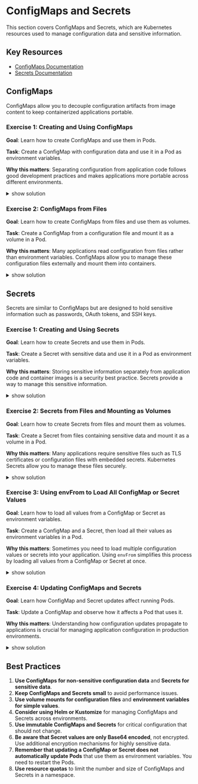 # ConfigMaps and Secrets

This section covers ConfigMaps and Secrets, which are Kubernetes resources used to manage configuration data and sensitive information.

## Key Resources

- [ConfigMaps Documentation](https://kubernetes.io/docs/concepts/configuration/configmap/)
- [Secrets Documentation](https://kubernetes.io/docs/concepts/configuration/secret/)

## ConfigMaps

ConfigMaps allow you to decouple configuration artifacts from image content to keep containerized applications portable.

### Exercise 1: Creating and Using ConfigMaps

**Goal**: Learn how to create ConfigMaps and use them in Pods.

**Task**: Create a ConfigMap with configuration data and use it in a Pod as environment variables.

**Why this matters**: Separating configuration from application code follows good development practices and makes applications more portable across different environments.

<details><summary>show solution</summary>
<p>

**Step 1: Create a ConfigMap using the imperative approach**

```bash
kubectl create configmap app-config --from-literal=APP_ENV=production --from-literal=APP_DEBUG=false
```

**Step 2: Verify the ConfigMap**

```bash
kubectl get configmap app-config -o yaml
```

You should see output similar to:

```yaml
apiVersion: v1
kind: ConfigMap
metadata:
  name: app-config
data:
  APP_ENV: production
  APP_DEBUG: "false"
```

**Step 3: Create a Pod that uses the ConfigMap as environment variables**

Create a file named `pod-with-configmap-env.yaml`:

```yaml
apiVersion: v1
kind: Pod
metadata:
  name: configmap-env-pod
spec:
  containers:
  - name: app
    image: busybox
    command: ["sh", "-c", "echo APP_ENV=$APP_ENV && echo APP_DEBUG=$APP_DEBUG && sleep 3600"]
    env:
    - name: APP_ENV
      valueFrom:
        configMapKeyRef:
          name: app-config
          key: APP_ENV
    - name: APP_DEBUG
      valueFrom:
        configMapKeyRef:
          name: app-config
          key: APP_DEBUG
  restartPolicy: Never
```

Apply the configuration:

```bash
kubectl apply -f pod-with-configmap-env.yaml
```

**Step 4: Check the Pod logs to verify the environment variables**

```bash
kubectl logs configmap-env-pod
```

You should see:

```
APP_ENV=production
APP_DEBUG=false
```

</p>
</details>

### Exercise 2: ConfigMaps from Files

**Goal**: Learn how to create ConfigMaps from files and use them as volumes.

**Task**: Create a ConfigMap from a configuration file and mount it as a volume in a Pod.

**Why this matters**: Many applications read configuration from files rather than environment variables. ConfigMaps allow you to manage these configuration files externally and mount them into containers.

<details><summary>show solution</summary>
<p>

**Step 1: Create configuration files**

Create a file named `app.properties`:

```
app.name=MyApp
app.version=1.0.0
log.level=INFO
```

Create a file named `feature-flags.json`:

```json
{
  "enableFeatureA": true,
  "enableFeatureB": false,
  "maxUsers": 100
}
```

**Step 2: Create a ConfigMap from the files**

```bash
kubectl create configmap app-config-files --from-file=app.properties --from-file=feature-flags.json
```

**Step 3: Verify the ConfigMap**

```bash
kubectl get configmap app-config-files -o yaml
```

**Step 4: Create a Pod that mounts the ConfigMap as a volume**

Create a file named `pod-with-configmap-volume.yaml`:

```yaml
apiVersion: v1
kind: Pod
metadata:
  name: configmap-vol-pod
spec:
  containers:
  - name: app
    image: busybox
    command: ["sh", "-c", "cat /etc/config/app.properties && echo && cat /etc/config/feature-flags.json && sleep 3600"]
    volumeMounts:
    - name: config-volume
      mountPath: /etc/config
  volumes:
  - name: config-volume
    configMap:
      name: app-config-files
  restartPolicy: Never
```

Apply the configuration:

```bash
kubectl apply -f pod-with-configmap-volume.yaml
```

**Step 5: Check the Pod logs to verify the mounted files**

```bash
kubectl logs configmap-vol-pod
```

You should see the contents of both files.

</p>
</details>

## Secrets

Secrets are similar to ConfigMaps but are designed to hold sensitive information such as passwords, OAuth tokens, and SSH keys.

### Exercise 1: Creating and Using Secrets

**Goal**: Learn how to create Secrets and use them in Pods.

**Task**: Create a Secret with sensitive data and use it in a Pod as environment variables.

**Why this matters**: Storing sensitive information separately from application code and container images is a security best practice. Secrets provide a way to manage this sensitive information.

<details><summary>show solution</summary>
<p>

**Step 1: Create a Secret using the imperative approach**

```bash
kubectl create secret generic db-credentials --from-literal=username=admin --from-literal=password=supersecret
```

**Step 2: Verify the Secret**

```bash
kubectl get secret db-credentials -o yaml
```

Note that the values are Base64 encoded.

**Step 3: Create a Pod that uses the Secret as environment variables**

Create a file named `pod-with-secret-env.yaml`:

```yaml
apiVersion: v1
kind: Pod
metadata:
  name: secret-env-pod
spec:
  containers:
  - name: app
    image: busybox
    command: ["sh", "-c", "echo Database User: $DB_USERNAME && echo Database Password: $DB_PASSWORD && sleep 3600"]
    env:
    - name: DB_USERNAME
      valueFrom:
        secretKeyRef:
          name: db-credentials
          key: username
    - name: DB_PASSWORD
      valueFrom:
        secretKeyRef:
          name: db-credentials
          key: password
  restartPolicy: Never
```

Apply the configuration:

```bash
kubectl apply -f pod-with-secret-env.yaml
```

**Step 4: Check the Pod logs to verify the environment variables**

```bash
kubectl logs secret-env-pod
```

You should see:

```
Database User: admin
Database Password: supersecret
```

</p>
</details>

### Exercise 2: Secrets from Files and Mounting as Volumes

**Goal**: Learn how to create Secrets from files and mount them as volumes.

**Task**: Create a Secret from files containing sensitive data and mount it as a volume in a Pod.

**Why this matters**: Many applications require sensitive files such as TLS certificates or configuration files with embedded secrets. Kubernetes Secrets allow you to manage these files securely.

<details><summary>show solution</summary>
<p>

**Step 1: Create files with sensitive data**

Create a file named `tls.key`:

```
-----BEGIN PRIVATE KEY-----
MIIEvQIBADANBgkqhkiG9w0BAQEFAASCBKcwggSjAgEAAoIBAQC7VJTUt9Us8cKj
MzEfYyjiWA4R4/M2bS1GB4t7NXp98C3SC6dVMvDuictGeurT8jNbvJZHtCSuYEvu
NMoSfm76oqFvAp8Gy0iz5sxjZmSnXyCdPEovGhLa0VzMaQ8s+CLOyS56YyCFGeJZ
...
-----END PRIVATE KEY-----
```

Create a file named `tls.crt`:

```
-----BEGIN CERTIFICATE-----
MIIDETCCAfmgAwIBAgIJALMb7ecMIk3MMA0GCSqGSIb3DQEBCwUAMB4xHDAaBgNV
BAMME3d3dy5leGFtcGxlY29tLmNvbTAeFw0yMDEyMDcxMjU0MjdaFw0yMTEyMDcx
MjU0MjdaMB4xHDAaBgNVBAMME3d3dy5leGFtcGxlY29tLmNvbTCCASIwDQYJKoZI
...
-----END CERTIFICATE-----
```

**Step 2: Create a Secret from the files**

```bash
kubectl create secret tls example-tls --key=tls.key --cert=tls.crt
```

**Step 3: Verify the Secret**

```bash
kubectl get secret example-tls -o yaml
```

**Step 4: Create a Pod that mounts the Secret as a volume**

Create a file named `pod-with-secret-volume.yaml`:

```yaml
apiVersion: v1
kind: Pod
metadata:
  name: secret-vol-pod
spec:
  containers:
  - name: app
    image: nginx
    volumeMounts:
    - name: tls-certs
      mountPath: "/etc/nginx/ssl"
      readOnly: true
  volumes:
  - name: tls-certs
    secret:
      secretName: example-tls
  restartPolicy: Never
```

Apply the configuration:

```bash
kubectl apply -f pod-with-secret-volume.yaml
```

**Step 5: Verify that the files are mounted**

```bash
kubectl exec secret-vol-pod -- ls -la /etc/nginx/ssl
```

You should see the certificate and key files.

</p>
</details>

### Exercise 3: Using envFrom to Load All ConfigMap or Secret Values

**Goal**: Learn how to load all values from a ConfigMap or Secret as environment variables.

**Task**: Create a ConfigMap and a Secret, then load all their values as environment variables in a Pod.

**Why this matters**: Sometimes you need to load multiple configuration values or secrets into your application. Using `envFrom` simplifies this process by loading all values from a ConfigMap or Secret at once.

<details><summary>show solution</summary>
<p>

**Step 1: Create a ConfigMap with multiple values**

```bash
kubectl create configmap app-settings --from-literal=APP_NAME=MyApp --from-literal=APP_ENV=staging --from-literal=LOG_LEVEL=debug
```

**Step 2: Create a Secret with multiple values**

```bash
kubectl create secret generic app-secrets --from-literal=API_KEY=abcdef123456 --from-literal=AUTH_TOKEN=xyz789 --from-literal=ENCRYPTION_KEY=secretkey
```

**Step 3: Create a Pod that loads all values using envFrom**

Create a file named `pod-with-envfrom.yaml`:

```yaml
apiVersion: v1
kind: Pod
metadata:
  name: envfrom-pod
spec:
  containers:
  - name: app
    image: busybox
    command: ["sh", "-c", "env | sort && sleep 3600"]
    envFrom:
    - configMapRef:
        name: app-settings
    - secretRef:
        name: app-secrets
  restartPolicy: Never
```

Apply the configuration:

```bash
kubectl apply -f pod-with-envfrom.yaml
```

**Step 4: Check the Pod logs to verify the environment variables**

```bash
kubectl logs envfrom-pod
```

You should see all the environment variables from both the ConfigMap and Secret.

</p>
</details>

### Exercise 4: Updating ConfigMaps and Secrets

**Goal**: Learn how ConfigMap and Secret updates affect running Pods.

**Task**: Update a ConfigMap and observe how it affects a Pod that uses it.

**Why this matters**: Understanding how configuration updates propagate to applications is crucial for managing application configuration in production environments.

<details><summary>show solution</summary>
<p>

**Step 1: Create a ConfigMap**

```bash
kubectl create configmap dynamic-config --from-literal=INTERVAL=10 --from-literal=MODE=standard
```

**Step 2: Create a Pod that uses the ConfigMap as a volume**

Create a file named `pod-with-dynamic-config.yaml`:

```yaml
apiVersion: v1
kind: Pod
metadata:
  name: dynamic-config-pod
spec:
  containers:
  - name: app
    image: busybox
    command: ["sh", "-c", "while true; do cat /etc/config/INTERVAL /etc/config/MODE; sleep 10; done"]
    volumeMounts:
    - name: config-volume
      mountPath: /etc/config
  volumes:
  - name: config-volume
    configMap:
      name: dynamic-config
```

Apply the configuration:

```bash
kubectl apply -f pod-with-dynamic-config.yaml
```

**Step 3: Check the Pod logs**

```bash
kubectl logs dynamic-config-pod -f
```

You should see the values `10` and `standard` being printed every 10 seconds.

**Step 4: Update the ConfigMap**

```bash
kubectl edit configmap dynamic-config
```

Change the values to:

```yaml
data:
  INTERVAL: "30"
  MODE: "advanced"
```

**Step 5: Wait a moment and observe the Pod logs**

After a short delay (usually less than a minute), you should see the values change to `30` and `advanced`.

**Note**: ConfigMap updates are eventually reflected in volume mounts, but not in environment variables. Pods need to be restarted to pick up environment variable changes.

</p>
</details>

## Best Practices

1. **Use ConfigMaps for non-sensitive configuration data** and **Secrets for sensitive data**.
2. **Keep ConfigMaps and Secrets small** to avoid performance issues.
3. **Use volume mounts for configuration files** and **environment variables for simple values**.
4. **Consider using Helm or Kustomize** for managing ConfigMaps and Secrets across environments.
5. **Use immutable ConfigMaps and Secrets** for critical configuration that should not change.
6. **Be aware that Secret values are only Base64 encoded**, not encrypted. Use additional encryption mechanisms for highly sensitive data.
7. **Remember that updating a ConfigMap or Secret does not automatically update Pods** that use them as environment variables. You need to restart the Pods.
8. **Use resource quotas** to limit the number and size of ConfigMaps and Secrets in a namespace.
